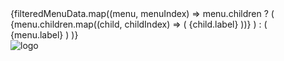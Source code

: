   <Menu
            style={{ width: 200, backgroundColor: "#1F263E", color: "#FFFFFF" }}
            defaultSelectedKeys={["Dashboard"]}
            mode="inline"
          >
            {filteredMenuData.map((menu, menuIndex) =>
              menu.children ? (
                <Menu.SubMenu
                  key={generateUniqueKey(menu.key, menuIndex)}
                  title={menu.label}
                  icon={menu.icon}
                >
                  {menu.children.map((child, childIndex) => (
                    <Menu.Item key={generateUniqueKey(`${menu.key}-${child.key}`, childIndex)} icon={getChildIcon(child.key)}>
                      <Link to={child.link}>{child.label}</Link>
                    </Menu.Item>
                  ))}
                </Menu.SubMenu>
              ) : (
                <Menu.Item key={menu.key} icon={menu.icon}>
                  <Link to={menu.link}>{menu.label}</Link>
                </Menu.Item>
              )
            )}
            <div style={{ display: 'flex', width: '100%', alignItems: 'center', justifyContent: 'center', paddingTop: '43%' }}>
              <img src={logoIcon} alt="logo" style={{ width: '118px' }} />
            </div>
          </Menu>
